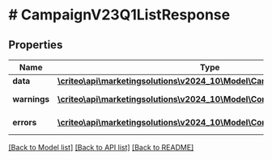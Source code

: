 # # CampaignV23Q1ListResponse

## Properties

Name | Type | Description | Notes
------------ | ------------- | ------------- | -------------
**data** | [**\criteo\api\marketingsolutions\v2024_10\Model\CampaignV23Q1Resource[]**](CampaignV23Q1Resource.md) |  | [optional]
**warnings** | [**\criteo\api\marketingsolutions\v2024_10\Model\CommonProblem[]**](CommonProblem.md) |  | [optional] [readonly]
**errors** | [**\criteo\api\marketingsolutions\v2024_10\Model\CommonProblem[]**](CommonProblem.md) |  | [optional] [readonly]

[[Back to Model list]](../../README.md#models) [[Back to API list]](../../README.md#endpoints) [[Back to README]](../../README.md)

